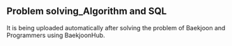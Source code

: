 ## Problem solving_Algorithm and SQL

It is being uploaded automatically after solving the problem of Baekjoon and Programmers using BaekjoonHub.

<!--
[Baekjoon](https://www.acmicpc.net/)       
[programmers](https://programmers.co.kr/) -->
